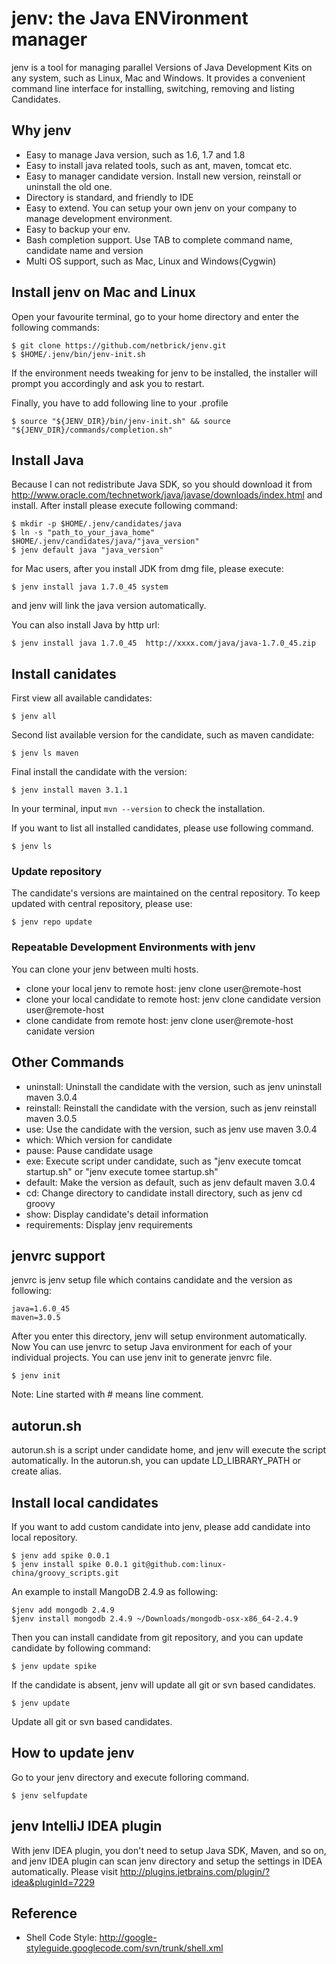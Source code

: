 jenv: the Java ENVironment manager
=======================================
jenv is a tool for managing parallel Versions of Java Development Kits on any system, such as Linux, Mac and Windows.
It provides a convenient command line interface for installing, switching, removing and listing Candidates.

## Why jenv
   * Easy to manage Java version, such as 1.6, 1.7 and 1.8
   * Easy to install java related tools, such as ant, maven, tomcat etc.
   * Easy to manager candidate version. Install new version, reinstall or uninstall the old one.
   * Directory is standard, and friendly to IDE
   * Easy to extend. You can setup your own jenv on your company to manage development environment.
   * Easy to backup your env.
   * Bash completion support. Use TAB to complete command name, candidate name and version
   * Multi OS support, such as Mac, Linux and Windows(Cygwin)

## Install jenv on Mac and Linux
Open your favourite terminal, go to your home directory and enter the following commands:

    $ git clone https://github.com/netbrick/jenv.git
    $ $HOME/.jenv/bin/jenv-init.sh

If the environment needs tweaking for jenv to be installed, the installer will prompt you accordingly and ask you to restart.

Finally, you have to add following line to your .profile

    $ source "${JENV_DIR}/bin/jenv-init.sh" && source "${JENV_DIR}/commands/completion.sh"


## Install Java
Because I can not redistribute Java SDK, so you should download it from http://www.oracle.com/technetwork/java/javase/downloads/index.html
and install. After install please execute following command:

    $ mkdir -p $HOME/.jenv/candidates/java
    $ ln -s "path_to_your_java_home" $HOME/.jenv/candidates/java/"java_version"
    $ jenv default java "java_version"

for Mac users, after you install JDK from dmg file, please execute:

    $ jenv install java 1.7.0_45 system

and jenv will link the java version automatically.

You can also install Java by http url:

    $ jenv install java 1.7.0_45  http://xxxx.com/java/java-1.7.0_45.zip

## Install canidates

First view all available candidates:

    $ jenv all

Second list available version for the candidate, such as maven candidate:

    $ jenv ls maven

Final install the candidate with the version:

    $ jenv install maven 3.1.1
In your terminal, input `mvn --version` to check the installation.

If you want to list all installed candidates, please use following command.

    $ jenv ls

### Update repository
The candidate's versions are maintained on the central repository. To keep updated with central repository, please use:

    $ jenv repo update

### Repeatable Development Environments with jenv
You can clone your jenv between multi hosts.

* clone your local jenv to remote host: jenv clone user@remote-host
* clone your local candidate to remote host:  jenv clone candidate version user@remote-host
* clone candidate from remote host: jenv clone user@remote-host canidate version

## Other Commands

  * uninstall: Uninstall the candidate with the version, such as jenv uninstall maven 3.0.4
  * reinstall: Reinstall the candidate with the version, such as jenv reinstall maven 3.0.5
  * use: Use the candidate with the version, such as jenv use maven 3.0.4
  * which: Which version for candidate
  * pause: Pause candidate usage
  * exe: Execute script under candidate, such as "jenv execute tomcat startup.sh" or "jenv execute tomee startup.sh"
  * default: Make the version as default, such as jenv default maven 3.0.4
  * cd: Change directory to candidate install directory, such as jenv cd groovy
  * show: Display candidate's detail information
  * requirements: Display jenv requirements

## jenvrc support
jenvrc is jenv setup file which contains candidate and the version as following:

    java=1.6.0_45
    maven=3.0.5

After you enter this directory, jenv will setup environment automatically.
Now You can use jenvrc to setup Java environment for each of your individual projects.
You can use jenv init to generate jenvrc file.

    $ jenv init

Note:  Line started with # means line comment.

## autorun.sh
autorun.sh is a script under candidate home, and jenv will execute the script automatically. In the autorun.sh, you can update LD_LIBRARY_PATH or create alias.

## Install local candidates
If you want to add custom candidate into jenv, please add candidate into local repository.

    $ jenv add spike 0.0.1
    $ jenv install spike 0.0.1 git@github.com:linux-china/groovy_scripts.git

An example to install MangoDB 2.4.9 as following:

    $jenv add mongodb 2.4.9
    $jenv install mongodb 2.4.9 ~/Downloads/mongodb-osx-x86_64-2.4.9

Then you can install candidate from git repository, and you can update candidate by following command:

    $ jenv update spike

If the candidate is absent, jenv will update all git or svn based candidates.

    $ jenv update

Update all git or svn based candidates.

## How to update jenv
Go to your jenv directory and execute folloring command.

    $ jenv selfupdate

## jenv IntelliJ IDEA plugin
With jenv IDEA plugin, you don't need to setup Java SDK, Maven, and so on, and jenv IDEA plugin can scan jenv directory
and setup the settings in IDEA automatically. Please visit http://plugins.jetbrains.com/plugin/?idea&pluginId=7229

## Reference

* Shell Code Style: http://google-styleguide.googlecode.com/svn/trunk/shell.xml
